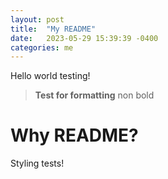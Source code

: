 ```yaml
---
layout: post
title:  "My README"
date:   2023-05-29 15:39:39 -0400
categories: me
---
```

Hello world testing!

> **Test for formatting** non bold


# Why README?
Styling tests!